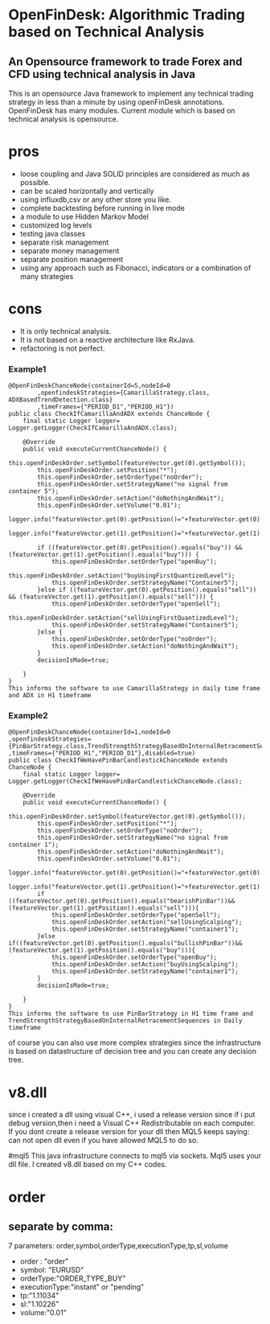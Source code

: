 # OpenFinDesk: Algorithmic Trading based on Technical Analysis
## An Opensource framework to trade Forex and CFD using technical analysis in Java
This is an opensource Java framework to implement any technical trading strategy in less than a minute
by using openFinDesk annotations.
OpenFinDesk has many modules. Current module which is based on technical analysis is opensource.

# pros
* loose coupling and Java SOLID principles are considered as much as possible.
* can be scaled horizontally and vertically
* using influxdb,csv or any other store you like.
* complete backtesting before running in live mode
* a module to use Hidden Markov Model
* customized log levels
* testing java classes
* separate risk management 
* separate money management 
* separate position management
* using any approach such as Fibonacci, indicators or a combination of many strategies
# cons
* It is only technical analysis.
* It is not based on a reactive architecture like RxJava.
* refactoring is not perfect.
### Example1
```
@OpenFinDeskChanceNode(containerId=5,nodeId=0
        ,openfindeskStrategies={CamarillaStrategy.class, ADXBasedTrendDetection.class}
        ,timeFrames={"PERIOD_D1","PERIOD_H1"})
public class CheckIfCamarillaAndADX extends ChanceNode {
    final static Logger logger= Logger.getLogger(CheckIfCamarillaAndADX.class);

    @Override
    public void executeCurrentChanceNode() {
        this.openFinDeskOrder.setSymbol(featureVector.get(0).getSymbol());
        this.openFinDeskOrder.setPosition("*");
        this.openFinDeskOrder.setOrderType("noOrder");
        this.openFinDeskOrder.setStrategyName("no signal from container 5");
        this.openFinDeskOrder.setAction("doNothingAndWait");
        this.openFinDeskOrder.setVolume("0.01");
        logger.info("featureVector.get(0).getPosition()="+featureVector.get(0).getPosition());
        logger.info("featureVector.get(1).getPosition()="+featureVector.get(1).getPosition());

        if ((featureVector.get(0).getPosition().equals("buy")) && (featureVector.get(1).getPosition().equals("buy"))) {
            this.openFinDeskOrder.setOrderType("openBuy");
            this.openFinDeskOrder.setAction("buyUsingFirstQuantizedLevel");
            this.openFinDeskOrder.setStrategyName("Container5");
        }else if ((featureVector.get(0).getPosition().equals("sell")) && (featureVector.get(1).getPosition().equals("sell"))) {
            this.openFinDeskOrder.setOrderType("openSell");
            this.openFinDeskOrder.setAction("sellUsingFirstQuantizedLevel");
            this.openFinDeskOrder.setStrategyName("Container5");
        }else {
            this.openFinDeskOrder.setOrderType("noOrder");
            this.openFinDeskOrder.setAction("doNothingAndWait");
        }
        decisionIsMade=true;

    }
}
This informs the software to use CamarillaStrategy in daily time frame and ADX in H1 timeframe
```
### Example2
```
@OpenFinDeskChanceNode(containerId=1,nodeId=0
,openfindeskStrategies={PinBarStrategy.class,TrendStrengthStrategyBasedOnInternalRetracementSequences.class}
,timeFrames={"PERIOD_H1","PERIOD_D1"},disabled=true)
public class CheckIfWeHavePinBarCandlestickChanceNode extends ChanceNode {
    final static Logger logger= Logger.getLogger(CheckIfWeHavePinBarCandlestickChanceNode.class);

    @Override
    public void executeCurrentChanceNode() {
        this.openFinDeskOrder.setSymbol(featureVector.get(0).getSymbol());
        this.openFinDeskOrder.setPosition("*");
        this.openFinDeskOrder.setOrderType("noOrder");
        this.openFinDeskOrder.setStrategyName("no signal from container 1");
        this.openFinDeskOrder.setAction("doNothingAndWait");
        this.openFinDeskOrder.setVolume("0.01");
        logger.info("featureVector.get(0).getPosition()="+featureVector.get(0).getPosition());
        logger.info("featureVector.get(1).getPosition()="+featureVector.get(1).getPosition());
        if ((featureVector.get(0).getPosition().equals("bearishPinBar"))&&(featureVector.get(1).getPosition().equals("sell"))){
            this.openFinDeskOrder.setOrderType("openSell");
            this.openFinDeskOrder.setAction("sellUsingScalping");
            this.openFinDeskOrder.setStrategyName("container1");
        }else if((featureVector.get(0).getPosition().equals("bullishPinBar"))&&(featureVector.get(1).getPosition().equals("buy"))){
            this.openFinDeskOrder.setOrderType("openBuy");
            this.openFinDeskOrder.setAction("buyUsingScalping");
            this.openFinDeskOrder.setStrategyName("container1");
        }
        decisionIsMade=true;

    }
}
This informs the software to use PinBarStrategy in H1 time frame and TrendStrengthStrategyBasedOnInternalRetracementSequences in Daily timeframe
```
of course you can also use more complex strategies since the infrastructure is based on datastructure of decision tree
and you can create any decision tree.
# v8.dll
since i created a dll using visual C++, i used a release version since
if i put debug version,then i need a  Visual C++ Redistributable on each computer.
If you dont create a release version for your dll then MQL5 keeps saying: can not open dll even
if you have allowed MQL5 to do so.

#mql5
This java infrastructure connects to mql5 via sockets. Mql5 uses your dll file. I created v8.dll based on my C++ codes.
# order
## separate by comma:
7 parameters: 
order,symbol,orderType,executionType,tp,sl,volume

* order : "order"
* symbol: "EURUSD"
* orderType:"ORDER_TYPE_BUY"
* executionType:"instant" or "pending"
* tp:"1.11034"
* sl:"1.10226"
* volume:"0.01" 
